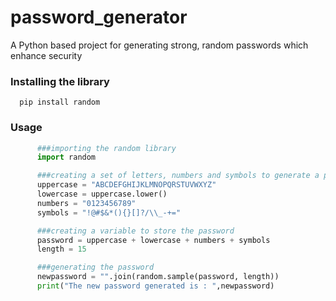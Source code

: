 # password_generator
A Python based project for generating strong, random passwords which enhance security
### Installing the library
      pip install random
### Usage
```python
      ###importing the random library
      import random

      ###creating a set of letters, numbers and symbols to generate a password
      uppercase = "ABCDEFGHIJKLMNOPQRSTUVWXYZ"
      lowercase = uppercase.lower()
      numbers = "0123456789"
      symbols = "!@#$&*(){}[]?/\\_-+="

      ###creating a variable to store the password
      password = uppercase + lowercase + numbers + symbols
      length = 15

      ###generating the password
      newpassword = "".join(random.sample(password, length))
      print("The new password generated is : ",newpassword)

```
